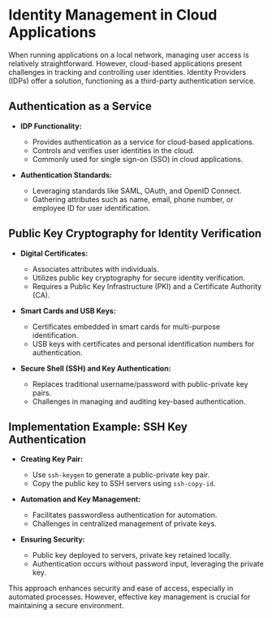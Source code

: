 # Identity Management in Cloud Applications

When running applications on a local network, managing user access is relatively straightforward. However, cloud-based applications present challenges in tracking and controlling user identities. Identity Providers (IDPs) offer a solution, functioning as a third-party authentication service.

## Authentication as a Service

- **IDP Functionality:**
    - Provides authentication as a service for cloud-based applications.
    - Controls and verifies user identities in the cloud.
    - Commonly used for single sign-on (SSO) in cloud applications.

- **Authentication Standards:**
    - Leveraging standards like SAML, OAuth, and OpenID Connect.
    - Gathering attributes such as name, email, phone number, or employee ID for user identification.

## Public Key Cryptography for Identity Verification

- **Digital Certificates:**
    - Associates attributes with individuals.
    - Utilizes public key cryptography for secure identity verification.
    - Requires a Public Key Infrastructure (PKI) and a Certificate Authority (CA).

- **Smart Cards and USB Keys:**
    - Certificates embedded in smart cards for multi-purpose identification.
    - USB keys with certificates and personal identification numbers for authentication.

- **Secure Shell (SSH) and Key Authentication:**
    - Replaces traditional username/password with public-private key pairs.
    - Challenges in managing and auditing key-based authentication.

## Implementation Example: SSH Key Authentication

- **Creating Key Pair:**
    - Use `ssh-keygen` to generate a public-private key pair.
    - Copy the public key to SSH servers using `ssh-copy-id`.

- **Automation and Key Management:**
    - Facilitates passwordless authentication for automation.
    - Challenges in centralized management of private keys.

- **Ensuring Security:**
    - Public key deployed to servers, private key retained locally.
    - Authentication occurs without password input, leveraging the private key.

This approach enhances security and ease of access, especially in automated processes. However, effective key management is crucial for maintaining a secure environment.
